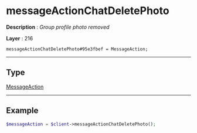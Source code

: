 # messageActionChatDeletePhoto

**Description** : *Group profile photo removed*

**Layer** : 216

```tl
messageActionChatDeletePhoto#95e3fbef = MessageAction;
```

---

## Type

[MessageAction](type/MessageAction)

---

## Example

```php
$messageAction = $client->messageActionChatDeletePhoto();
```
